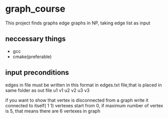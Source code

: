 # graph_course
This project finds graphs edge graphs in NP, taking edge list as input
## neccessary things
* gcc
* cmake(preferable)
## input preconditions
edges in file must be written in this format in edges.txt file,that is placed in same folder as out file
    u1 v1
    u2 v2
    u3 v3

if you want to show that vertex is disconnected from a graph write it connected to itself( 1 1)
vertexes start from 0, if maximum number of vertex is 5, that means there are 6 vertexes in graph
